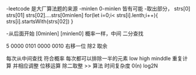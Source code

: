 -leetcode 是大厂算法题的来源
-minlen   0-minlen 皆有可能
-取出部分， strs[0] strs[01] strs[02]....strs[0minlen]
 for(let i=0;i< strs[i].lenth;i++){
     strs[i].startsWith(strs[02])
 }

 -从后面开始 [0minlen] [minlen0]
 概率一样，中间  二分查找 

 5  0000 0101
    0000 0010 右移一位 除2 取余  

 每次从中间查找 符合概率 每次都可以排除一半的元素
 low high minddle 重复计算 并相应调整
位移运算 除二取整 >>
  算法 时间复杂度 0(n) log2N